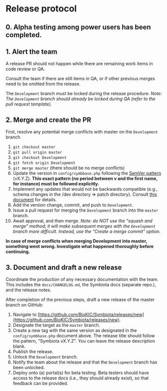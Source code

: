 # Release protocol

## 0. Alpha testing among power users has been completed.

## 1. Alert the team

A release PR should not happen while there are remaining work items in code review or QA.

Consult the team if there are still items in QA, or if other previous merges need to be omitted from the release.

The `Development` branch must be locked during the release procedure.
_Note: The `Development` branch should already be locked during QA (refer to the pull request template)._

## 2. Merge and create the PR

First, resolve any potential merge conflicts with master on the `Development` branch.

1. `git checkout master`
2. `git pull origin master`
3. `git checkout Development`
4. `git fetch origin Development`
5. `git merge master` (there should be no merge conflicts)
6. Update the version in `config/symbbase.php` following the [SemVer pattern](https://semver.org/) (vX.Y.Z). **This exact pattern (no period between v and the first name, for instance) must be followed explicitly.**
7. Implement any updates that would not be backwards compatible (e.g., schema changes in the /dev directory => patch directory). Consult [this document](https://docs.google.com/document/d/1T7xbXEf2bjjm-PMrlXpUBa69aTMAIROPXVqJqa2ow_I/edit?usp=sharing) for details.
8. Add the version change, commit, and push to `Development`.
9. Issue a pull request for merging the `Development` branch into the `master` branch.
10. Await approval, and then merge. _Note: do NOT use the "squash and merge" method; it will make subsequent merges with the `Development` branch more difficult. Instead, use the "Create a merge commit" option._

**In case of merge conflicts when merging Development into master, something went wrong. Investigate what happened thoroughly before continuing.**

## 3. Document and draft a new release

Coordinate the production of any necessary documentation with the team. This includes the `docs/CHANGELOG.md`, the Symbiota docs (separate repo.), and the release notes.

After completion of the previous steps, draft a new release of the master branch on GitHub:

1. Navigate to [https://github.com/BioKIC/Symbiota/releases/new](https://github.com/BioKIC/Symbiota/releases/new).
2. Designate the target as the `master` branch.
3. Create a new tag with the same version as designated in the `config/symbbase.php` document above. The release title should follow the pattern, "Symbiota vX.Y.Z". You can leave the release description blank.
4. Publish the release.
5. Unlock the `Development` branch.
6. Notify the team about the release and that the `Development` branch has been unlocked.
7. Deploy onto (a) portal(s) for beta testing. Beta testers should have access to the release docs (i.e., they should already exist), so that feedback can be provided.
